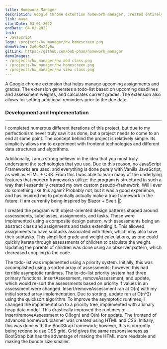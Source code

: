 ```yaml
---
title: Homework Manager
description: Google Chrome extention homework manager, created entirely using vanilla JS - using a barebones framework I created
link: maya 
startDate: 03-01-2022
endDate: 04-01-2022
tech: 
- JavaScript
logo: /projects/hw_manager/hw homescreen.png
demoVideo: 2x9oMn2Jy0w
gitLink: https://github.com/bob-pham/homework_manager
demoImages:
- /projects/hw_manager/hw add class.png
- /projects/hw_manager/hw homescreen.png
- /projects/hw_manager/hw view class.png
---
```


A Google chrome extension that helps manage upcoming assignments and grades. The extension generates a todo-list based on upcoming deadlines and assessment weights, and calculates current grades. The extension also allows for setting additional reminders prior to the due date.

### Development and Implementation

---

I completed numerous different iterations of this project, but due to my perfectionism never truly saw it as done, but a project needs to come to an end at some point. The concept behind the project is relatively simple. Its simplicity allows me to experiment with frontend technologies and different data structures and algorithms.

Additionally, I am a strong believer in the idea that you must truly understand the technologies that you use. Due to this reason, no JavaScript Frameworks are used, and everything is done purely with Vanilla JavaScript, as well as HTML + CSS. From this I was able to learn many of the underlying features that modern frameworks utilize: the program is structured in such a way that I essentially created my own custom pseudo-framework. Will I ever do something like this again? Probably not, but it was a good experience, and has inspired me to potentially actually make a true framework in the future. (I am currently being inspired by Blazor + Svelt 👀)

I created the program with object-oriented design patterns shaped around assessments, subclasses, assignments, and tasks. These were implemented using a composite design pattern, with assessments being an abstract class and assignments and tasks extending it. This allowed assignments to have subtasks associated with them, which may also have their subtasks. This simplified grade and weight calculations, as one could quickly iterate through assessments of children to calculate the weight. Updating the parents of children was done using an observer pattern, which decreased coupling in the code.

The todo-list was implemented using a priority system. Initially, this was accomplished using a sorted array of assessments; however, this had terrible asymptotic runtimes. The to-do-list priority system had three primary functions: insertAssessment, removeAssessment, and update, which would re-sort the assessments based on priority if values in an assessment were changed. Insert/removeAssessment ran at O(n) with my initial sorted array implementation. Due to sorting, update ran at O(n^2) using the quicksort algorithm. To improve the asymptotic runtimes, I changed the implementation to a priority tree, implemented with a binary heap data model. This drastically improved the runtimes of insert/removeAssessment to O(logn) and O(n) for update. The frontend of advanced homework planner was created using HTML and CSS. Initially, this was done with the BootStrap framework; however, this is currently being redone to use CSS grid. Grid gives the same responsiveness as BootStrap but has the advantage of making the HTML more readable and making the bundle size smaller.
